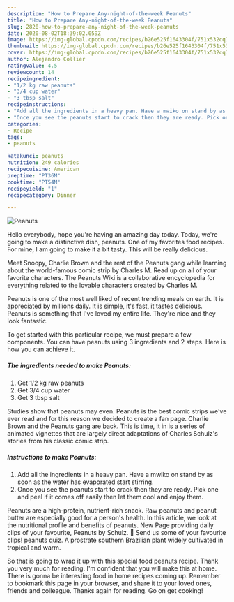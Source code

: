 ```yaml
---
description: "How to Prepare Any-night-of-the-week Peanuts"
title: "How to Prepare Any-night-of-the-week Peanuts"
slug: 2820-how-to-prepare-any-night-of-the-week-peanuts
date: 2020-08-02T18:39:02.059Z
image: https://img-global.cpcdn.com/recipes/b26e525f1643304f/751x532cq70/peanuts-recipe-main-photo.jpg
thumbnail: https://img-global.cpcdn.com/recipes/b26e525f1643304f/751x532cq70/peanuts-recipe-main-photo.jpg
cover: https://img-global.cpcdn.com/recipes/b26e525f1643304f/751x532cq70/peanuts-recipe-main-photo.jpg
author: Alejandro Collier
ratingvalue: 4.5
reviewcount: 14
recipeingredient:
- "1/2 kg raw peanuts"
- "3/4 cup water"
- "3 tbsp salt"
recipeinstructions:
- "Add all the ingredients in a heavy pan. Have a mwiko on stand by as soon as the water has evaporated start stirring."
- "Once you see the peanuts start to crack then they are ready. Pick one and peel if it comes off easily then let them cool and enjoy them."
categories:
- Recipe
tags:
- peanuts

katakunci: peanuts 
nutrition: 249 calories
recipecuisine: American
preptime: "PT36M"
cooktime: "PT54M"
recipeyield: "1"
recipecategory: Dinner

---
```



![Peanuts](https://img-global.cpcdn.com/recipes/b26e525f1643304f/751x532cq70/peanuts-recipe-main-photo.jpg)

Hello everybody, hope you're having an amazing day today. Today, we're going to make a distinctive dish, peanuts. One of my favorites food recipes. For mine, I am going to make it a bit tasty. This will be really delicious.

Meet Snoopy, Charlie Brown and the rest of the Peanuts gang while learning about the world-famous comic strip by Charles M. Read up on all of your favorite characters. The Peanuts Wiki is a collaborative encyclopedia for everything related to the lovable characters created by Charles M.

Peanuts is one of the most well liked of recent trending meals on earth. It is appreciated by millions daily. It is simple, it's fast, it tastes delicious. Peanuts is something that I've loved my entire life. They're nice and they look fantastic.


To get started with this particular recipe, we must prepare a few components. You can have peanuts using 3 ingredients and 2 steps. Here is how you can achieve it.

<!--inarticleads1-->

##### The ingredients needed to make Peanuts:

1. Get 1/2 kg raw peanuts
1. Get 3/4 cup water
1. Get 3 tbsp salt


Studies show that peanuts may even. Peanuts is the best comic strips we&#39;ve ever read and for this reason we decided to create a fan page. Charlie Brown and the Peanuts gang are back. This is time, it in is a series of animated vignettes that are largely direct adaptations of Charles Schulz&#39;s stories from his classic comic strip. 

<!--inarticleads2-->

##### Instructions to make Peanuts:

1. Add all the ingredients in a heavy pan. Have a mwiko on stand by as soon as the water has evaporated start stirring.
1. Once you see the peanuts start to crack then they are ready. Pick one and peel if it comes off easily then let them cool and enjoy them.


Peanuts are a high-protein, nutrient-rich snack. Raw peanuts and peanut butter are especially good for a person&#39;s health. In this article, we look at the nutritional profile and benefits of peanuts. New Page providing daily clips of your favourite, Peanuts by Schulz. 🥜 Send us some of your favourite clips! peanuts quiz. A prostrate southern Brazilian plant widely cultivated in tropical and warm. 

So that is going to wrap it up with this special food peanuts recipe. Thank you very much for reading. I'm confident that you will make this at home. There is gonna be interesting food in home recipes coming up. Remember to bookmark this page in your browser, and share it to your loved ones, friends and colleague. Thanks again for reading. Go on get cooking!
